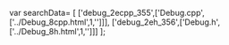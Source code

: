var searchData= \[
\[\'debug\_2ecpp\_355\',\[\'Debug.cpp\',\[\'../Debug\_8cpp.html\',1,\'\'\]\]\],
\[\'debug\_2eh\_356\',\[\'Debug.h\',\[\'../Debug\_8h.html\',1,\'\'\]\]\]
\];
